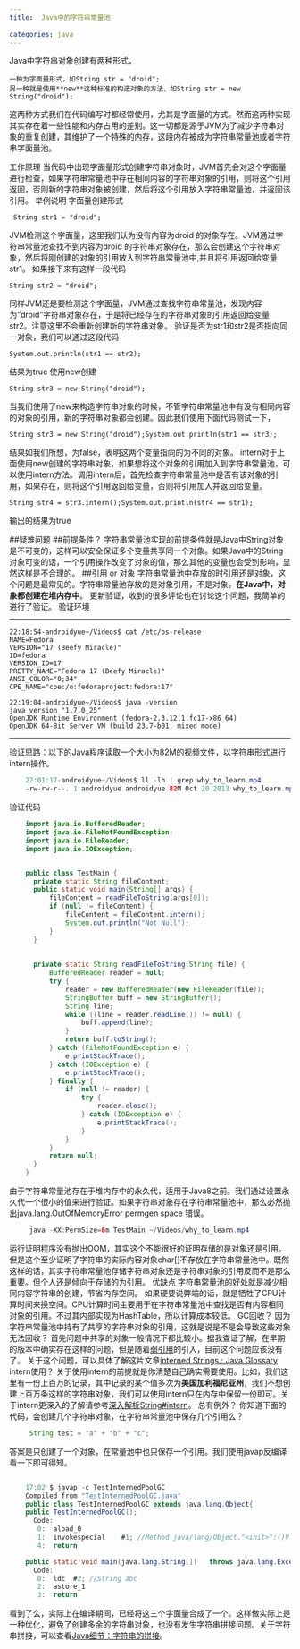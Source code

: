 ```yaml
---
title:  Java中的字符串常量池
  
categories: java  
---
```

 

Java中字符串对象创建有两种形式，
    
    一种为字面量形式，如String str = "droid";
    另一种就是使用**new**这种标准的构造对象的方法，如String str = new String("droid");
这两种方式我们在代码编写时都经常使用，尤其是字面量的方式。然而这两种实现其实存在着一些性能和内存占用的差别。这一切都是源于JVM为了减少字符串对象的重复创建，其维护了一个特殊的内存，这段内存被成为字符串常量池或者字符串字面量池。

工作原理
当代码中出现字面量形式创建字符串对象时，JVM首先会对这个字面量进行检查，如果字符串常量池中存在相同内容的字符串对象的引用，则将这个引用返回，否则新的字符串对象被创建，然后将这个引用放入字符串常量池，并返回该引用。
举例说明
字面量创建形式
     
     String str1 = "droid";

JVM检测这个字面量，这里我们认为没有内容为droid
的对象存在。JVM通过字符串常量池查找不到内容为droid
的字符串对象存在，那么会创建这个字符串对象，然后将刚创建的对象的引用放入到字符串常量池中,并且将引用返回给变量str1。
如果接下来有这样一段代码
    
    String str2 = "droid";

同样JVM还是要检测这个字面量，JVM通过查找字符串常量池，发现内容为”droid”字符串对象存在，于是将已经存在的字符串对象的引用返回给变量str2。注意这里不会重新创建新的字符串对象。
验证是否为str1和str2是否指向同一对象，我们可以通过这段代码

    System.out.println(str1 == str2);

结果为true
使用new创建

    String str3 = new String("droid");

当我们使用了new来构造字符串对象的时候，不管字符串常量池中有没有相同内容的对象的引用，新的字符串对象都会创建。因此我们使用下面代码测试一下，

    String str3 = new String("droid");System.out.println(str1 == str3);

结果如我们所想，为false，表明这两个变量指向的为不同的对象。
intern对于上面使用new创建的字符串对象，如果想将这个对象的引用加入到字符串常量池，可以使用intern方法。调用intern后，首先检查字符串常量池中是否有该对象的引用，如果存在，则将这个引用返回给变量，否则将引用加入并返回给变量。

    String str4 = str3.intern();System.out.println(str4 == str1);

输出的结果为true

##疑难问题
##前提条件？
字符串常量池实现的前提条件就是Java中String对象是不可变的，这样可以安全保证多个变量共享同一个对象。如果Java中的String对象可变的话，一个引用操作改变了对象的值，那么其他的变量也会受到影响，显然这样是不合理的。
##引用 or 对象
字符串常量池中存放的时引用还是对象，这个问题是最常见的。字符串常量池存放的是对象引用，不是对象。**在Java中，对象都创建在堆内存中**。
更新验证，收到的很多评论也在讨论这个问题，我简单的进行了验证。 验证环境

----
	22:18:54-androidyue~/Videos$ cat /etc/os-release
	NAME=Fedora
	VERSION="17 (Beefy Miracle)"
	ID=fedora
	VERSION_ID=17
	PRETTY_NAME="Fedora 17 (Beefy Miracle)"
	ANSI_COLOR="0;34"
	CPE_NAME="cpe:/o:fedoraproject:fedora:17"

	22:19:04-androidyue~/Videos$ java -version
	java version "1.7.0_25"
	OpenJDK Runtime Environment (fedora-2.3.12.1.fc17-x86_64)
	OpenJDK 64-Bit Server VM (build 23.7-b01, mixed mode)
----

验证思路：以下的Java程序读取一个大小为82M的视频文件，以字符串形式进行intern操作。

~~~~ java
    22:01:17-androidyue~/Videos$ ll -lh | grep why_to_learn.mp4
    -rw-rw-r--. 1 androidyue androidyue 82M Oct 20 2013 why_to_learn.mp4
~~~~ 

验证代码

~~~~ java
	import java.io.BufferedReader;
	import java.io.FileNotFoundException;
	import java.io.FileReader;
	import java.io.IOException;


	public class TestMain {
	  private static String fileContent;
	  public static void main(String[] args) {
		  fileContent = readFileToString(args[0]);
		  if (null != fileContent) {
			  fileContent = fileContent.intern();
			  System.out.println("Not Null");
		  }
	  }
	  
	  
	  private static String readFileToString(String file) {
		  BufferedReader reader = null;
		  try {
			  reader = new BufferedReader(new FileReader(file));
			  StringBuffer buff = new StringBuffer();
			  String line;
			  while ((line = reader.readLine()) != null) {
				  buff.append(line);
			  }
			  return buff.toString();
		  } catch (FileNotFoundException e) {
			  e.printStackTrace();
		  } catch (IOException e) {
			  e.printStackTrace();
		  } finally {
			  if (null != reader) {
				  try {
					  reader.close();
				  } catch (IOException e) {
					  e.printStackTrace();
				  }
			  }
		  }
		  return null;
	  }
	}
~~~~ 
由于字符串常量池存在于堆内存中的永久代，适用于Java8之前。我们通过设置永久代一个很小的值来进行验证。如果字符串对象存在字符串常量池中，那么必然抛出java.lang.OutOfMemoryError permgen space
错误。

~~~~ java
     java -XX:PermSize=6m TestMain ~/Videos/why_to_learn.mp4
~~~~ 

运行证明程序没有抛出OOM，其实这个不能很好的证明存储的是对象还是引用。
但是这个至少证明了字符串的实际内容对象char[]不存放在字符串常量池中。既然这样的话，其实字符串常量池存储字符串对象还是字符串对象的引用反而不是那么重要。但个人还是倾向于存储的为引用。
优缺点
字符串常量池的好处就是减少相同内容字符串的创建，节省内存空间。
如果硬要说弊端的话，就是牺牲了CPU计算时间来换空间。CPU计算时间主要用于在字符串常量池中查找是否有内容相同对象的引用。不过其内部实现为HashTable，所以计算成本较低。
GC回收？
因为字符串常量池中持有了共享的字符串对象的引用，这就是说是不是会导致这些对象无法回收？
首先问题中共享的对象一般情况下都比较小。据我查证了解，在早期的版本中确实存在这样的问题，但是随着[弱引用](http://droidyue.com/blog/2014/10/12/understanding-weakreference-in-java/)的引入，目前这个问题应该没有了。
关于这个问题，可以具体了解这片文章[interned Strings : Java Glossary](http://mindprod.com/jgloss/interned.html#GC)
intern使用？
关于使用intern的前提就是你清楚自己确实需要使用。比如，我们这里有一份上百万的记录，其中记录的某个值多次为**美国加利福尼亚州**，我们不想创建上百万条这样的字符串对象，我们可以使用intern只在内存中保留一份即可。关于intern更深入的了解请参考[深入解析String#intern](http://tech.meituan.com/in_depth_understanding_string_intern.html)。
总有例外？
你知道下面的代码，会创建几个字符串对象，在字符串常量池中保存几个引用么？

~~~~ java
     String test = "a" + "b" + "c";
~~~~ 
答案是只创建了一个对象，在常量池中也只保存一个引用。我们使用javap反编译看一下即可得知。

~~~~ java

	17:02 $ javap -c TestInternedPoolGC
	Compiled from "TestInternedPoolGC.java"
	public class TestInternedPoolGC extends java.lang.Object{
	public TestInternedPoolGC();
	  Code:
	   0:  aload_0
	   1:  invokespecial    #1; //Method java/lang/Object."<init>":()V
	   4:  return

	public static void main(java.lang.String[])   throws java.lang.Exception;
	  Code:
	   0:  ldc  #2; //String abc
	   2:  astore_1
	   3:  return
~~~~
看到了么，实际上在编译期间，已经将这三个字面量合成了一个。这样做实际上是一种优化，避免了创建多余的字符串对象，也没有发生字符串拼接问题。关于字符串拼接，可以查看[Java细节：字符串的拼接](http://droidyue.com/blog/2014/08/30/java-details-string-concatenation/)。
